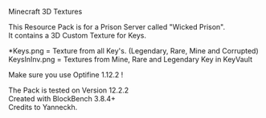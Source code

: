 Minecraft 3D Textures

This Resource Pack is for a Prison Server called "Wicked Prison".\
It contains a 3D Custom Texture for Keys.

*Keys.png = Texture from all Key's. (Legendary, Rare, Mine and Corrupted)
KeysInInv.png = Textures from Mine, Rare and Legendary Key in KeyVault

Make sure you use Optifine 1.12.2 !

The Pack is tested on Version 12.2.2\
Created with BlockBench 3.8.4+\
Credits to Yanneckh.
